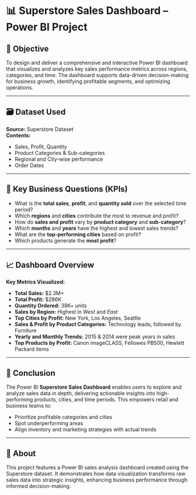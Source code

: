 # 📊 Superstore Sales Dashboard – Power BI Project

## 🎯 Objective

To design and deliver a comprehensive and interactive Power BI dashboard that visualizes and analyzes key sales performance metrics across regions, categories, and time. The dashboard supports data-driven decision-making for business growth, identifying profitable segments, and optimizing operations.

---

## 🗃️ Dataset Used

**Source:** Superstore Dataset  
**Contents:**  
- Sales, Profit, Quantity  
- Product Categories & Sub-categories  
- Regional and City-wise performance  
- Order Dates

---

## 📌 Key Business Questions (KPIs)

- What is the **total sales**, **profit**, and **quantity sold** over the selected time period?
- Which **regions** and **cities** contribute the most to revenue and profit?
- How do **sales and profit** vary by **product category** and **sub-category**?
- Which **months** and **years** have the highest and lowest sales trends?
- What are the **top-performing cities** based on profit?
- Which products generate the **most profit**?

---

## 📈 Dashboard Overview

**Key Metrics Visualized:**
- **Total Sales:** $2.3M+  
- **Total Profit:** $286K  
- **Quantity Ordered:** 38K+ units  
- **Sales by Region:** Highest in *West* and *East*  
- **Top Cities by Profit:** New York, Los Angeles, Seattle  
- **Sales & Profit by Product Categories:** Technology leads, followed by Furniture  
- **Yearly and Monthly Trends:** 2015 & 2014 were peak years in sales  
- **Top Products by Profit:** Canon imageCLASS, Fellowes PB500, Hewlett Packard items

---

## 🧠 Conclusion

The Power BI **Superstore Sales Dashboard** enables users to explore and analyze sales data in depth, delivering actionable insights into high-performing products, cities, and time periods. This empowers retail and business teams to:
- Prioritize profitable categories and cities
- Spot underperforming areas
- Align inventory and marketing strategies with actual trends

---

## 💼 About

This project features a Power BI sales analysis dashboard created using the Superstore dataset. It demonstrates how data visualization transforms raw sales data into strategic insights, enhancing business performance through informed decision-making.

